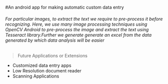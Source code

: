 #An android app for making automatic custom data entry

###### For particular images, to extract the text we require to pre-process it before recognizing. Here, we use many image processing techniques using OpenCV Android to pre-process the image and extract the text using Tesseract library.Further we generate generate an excel from the data generated by which data analysis will be easier

> Future Applications or Extensions
- Customized data entry apps
- Low Resolution document reader
- Scanning Applications
